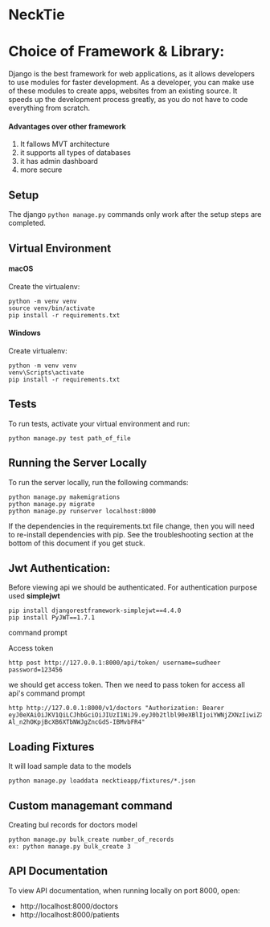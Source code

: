 # NeckTie

# Choice of Framework & Library:
Django is the best framework for web applications, as it allows developers to use modules for faster development.
As a developer, you can make use of these modules to create apps, websites from an existing source. 
It speeds up the development process greatly, as you do not have to code everything from scratch.

#### Advantages over other framework
1. It fallows MVT architecture
2. it supports all types of databases
3. it has admin dashboard
4. more secure


Setup
-----

The django `python manage.py` commands only work after the
setup steps are completed.

Virtual Environment
-------------------

#### macOS

Create the virtualenv:
```
python -m venv venv
source venv/bin/activate
pip install -r requirements.txt
```


#### Windows

Create virtualenv:
```
python -m venv venv
venv\Scripts\activate
pip install -r requirements.txt
```


Tests
-----

To run tests, activate your virtual environment and run:
```
python manage.py test path_of_file
```


Running the Server Locally
--------------------------

To run the server locally, run the following commands:
```
python manage.py makemigrations
python manage.py migrate
python manage.py runserver localhost:8000
```

If the dependencies in the requirements.txt file change, then
you will need to re-install dependencies with pip. See the
troubleshooting section at the bottom of this document if you
get stuck.

Jwt Authentication:
------------------
Before viewing api we should be authenticated. For authentication purpose used **simplejwt**
```
pip install djangorestframework-simplejwt==4.4.0
pip install PyJWT==1.7.1
```
command prompt

Access token
```
http post http://127.0.0.1:8000/api/token/ username=sudheer password=123456
```
we should get access token. Then we need to pass token for access all api's
command prompt
```
http http://127.0.0.1:8000/v1/doctors "Authorization: Bearer eyJ0eXAiOiJKV1QiLCJhbGciOiJIUzI1NiJ9.eyJ0b2tlbl90eXBlIjoiYWNjZXNzIiwiZXhwIjoxNjM1NDc2NDEwLCJqdGkiOiIxNTdkNjE2MTZmZWU0OTYyYmM0NzMyYjQ5OWI5Y2RjMSIsInVzZXJfaWQiOjF9.2AwaH-Al_n2hOKpjBcXB6XTbNWJgZncGdS-IBMvbFR4"
```

Loading Fixtures
----------------
It will load sample data to the models
```
python manage.py loaddata necktieapp/fixtures/*.json
```

Custom managemant command
------------------------
 Creating bul records for doctors model
```
python manage.py bulk_create number_of_records
ex: python manage.py bulk_create 3
```
API Documentation
-----------------

To view API documentation, when running locally on port 8000, open:
 * http://localhost:8000/doctors
 * http://localhost:8000/patients

